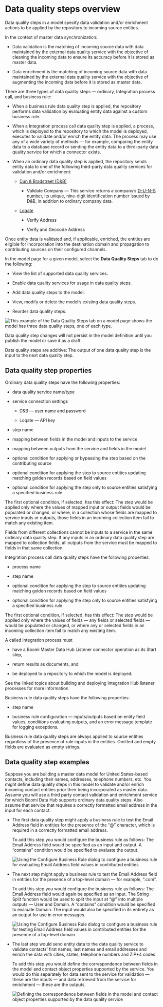 # Data quality steps overview 

<head>
  <meta name="guidename" content="DataHub"/>
  <meta name="context" content="GUID-aaa003de-4378-44b1-ba5c-a355087c71d7"/>
</head>


Data quality steps in a model specify data validation and/or enrichment actions to be applied by the repository to incoming source entities.

In the context of master data synchronization:

-   Data validation is the matching of incoming source data with data maintained by the external data quality service with the objective of cleaning the incoming data to ensure its accuracy before it is stored as master data.

-   Data enrichment is the matching of incoming source data with data maintained by the external data quality service with the objective of augmenting the incoming data before it is stored as master data.


There are three types of data quality steps — ordinary, Integration process call, and business rule:



-   When a business rule data quality step is applied, the repository performs data validation by evaluating entity data against a custom business rule.

-   When a Integration process call data quality step is applied, a process, which is deployed to the repository to which the model is deployed, executes to validate and/or enrich the entity data. The process may use any of a wide variety of methods — for example, comparing the entity data to a database record or sending the entity data to a third-party data quality service for which a connector exists.

-   When an ordinary data quality step is applied, the repository sends entity data to one of the following third-party data quality services for validation and/or enrichment:

    -   [Dun & Bradstreet \(D&B\)](http://dnbdirect.dnb.com/)

        -   Validate Company — This service returns a company’s [D-U-N-S number](https://www.dnb.com/duns/get-a-duns.html), its unique, nine-digit identification number issued by D&B, in addition to ordinary company data.

    -   [Loqate](https://loqate.com/address-verification/)

        -   Verify Address

        -   Verify and Geocode Address


Once entity data is validated and, if applicable, enriched, the entities are eligible for incorporation into the destination domain and propagation to contributing sources on their configured channels.

In the model page for a given model, select the **Data Quality Steps** tab to do the following:

-   View the list of supported data quality services.

-   Enable data quality services for usage in data quality steps.

-   Add data quality steps to the model.

-   View, modify or delete the model’s existing data quality steps.

-   Reorder data quality steps.


![This example of the Data Quality Steps tab on a model page shows the model has three data quality steps, one of each type.](../Images/Models/mdm-ps-model-data-quality-tab_38e58405-b79c-45e7-ab26-55474d03e6c2.jpg)

Data quality step changes will not persist in the model definition until you publish the model or save it as a draft.

Data quality steps are additive: The output of one data quality step is the input to the next data quality step.

## Data quality step properties 

Ordinary data quality steps have the following properties:

-   data quality service name/type

-   service connection settings

    -   D&B — user name and password

    -   Loqate — API key

-   step name

-   mapping between fields in the model and inputs to the service

-   mapping between outputs from the service and fields in the model

-   optional condition for applying or bypassing the step based on the contributing source

-   optional condition for applying the step to source entities updating matching golden records based on field values

-   optional condition for applying the step only to source entities satisfying a specified business rule


The first optional condition, if selected, has this effect: The step would be applied only where the values of mapped input or output fields would be populated or changed, or where, in a collection whose fields are mapped to service inputs or outputs, those fields in an incoming collection item fail to match any existing item.

Fields from different collections cannot be inputs to a service in the same ordinary data quality step. If any inputs in an ordinary data quality step are mapped to collection fields, all outputs from the service must be mapped to fields in that same collection.

Integration process call data quality steps have the following properties:

-   process name

-   step name

-   optional condition for applying the step to source entities updating matching golden records based on field values

-   optional condition for applying the step only to source entities satisfying a specified business rule


The first optional condition, if selected, has this effect: The step would be applied only where the values of fields — any fields or selected fields — would be populated or changed, or where any or selected fields in an incoming collection item fail to match any existing item.

A called Integration process must

-   have a Boomi Master Data Hub Listener connector operation as its Start step,

-   return results as documents, and

-   be deployed to a repository to which the model is deployed.


See the linked topics about building and deploying Integration Hub listener processes for more information.

Business rule data quality steps have the following properties:

-   step name

-   business rule configuration — inputs/outputs based on entity field values, conditions evaluating outputs, and an error message template for logging exceptions.


Business rule data quality steps are always applied to source entities regardless of the presence of rule inputs in the entities. Omitted and empty fields are evaluated as empty strings.

## Data quality step examples 

Suppose you are building a master data model for United States-based contacts, including their names, addresses, telephone numbers, etc. You might define data quality steps in this model to validate and/or enrich incoming contact entities prior their being incorporated as master data. Assume you will use a third party contact validation and enrichment service for which Boomi Data Hub supports ordinary data quality steps. Also assume that service that requires a correctly formatted email address in the input for each contact.

-   The first data quality step might apply a business rule to test the Email Address field in entities for the presence of the “@” character, which is required in a correctly formatted email address.

    To add this step you would configure the business rule as follows: The Email Address field would be specified as an input and output. A “contains” condition would be specified to evaluate the output.

    ![Using the Configure Business Rule dialog to configure a business rule for evaluating Email Address field values in contributed entities](../Images/Models/mdm-db-model-data-quality-step-configure-business-rule_62860498-1816-4353-8e19-86f21f5bed2e.jpg)

-   The next step might apply a business rule to test the Email Address field in entities for the presence of a top-level domain — for example, “.com”.

    To add this step you would configure the business rule as follows: The Email Address field would again be specified as an input. The String Split function would be used to split the input at “@” into multiple outputs — User and Domain. A “contains” condition would be specified to evaluate Domain. The input would also be specified in its entirety as an output for use in error messages.

    ![Using the Configure Business Rule dialog to configure a business rule for testing Email Address field values in contributed entities for the presence of a top-level domain](../Images/Models/mdm-ds-model-data-quality-step-configure-business-rule_e0e810d2-5750-4868-b921-c69d4dc4d82c.jpg)

-   The last step would send entity data to the data quality service to validate contacts’ first names, last names and email addresses and enrich the data with cities, states, telephone numbers and ZIP+4 codes.

    To add this step you would define the correspondence between fields in the model and contact object properties supported by the service. You would do this separately for data sent to the service for validation — these are the inputs — and data retrieved from the service for enrichment — these are the outputs.

    ![Defining the correspondence between fields in the model and contact object properties supported by the data quality service](../Images/Models/mdm-db-model-data-quality-step-configure_7984bfac-8b6c-4112-b39e-2287b605e188.jpg)